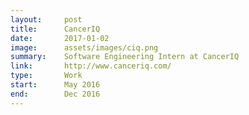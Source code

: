```yaml
---
layout:     post
title:      CancerIQ
date:       2017-01-02
image:      assets/images/ciq.png
summary:    Software Engineering Intern at CancerIQ
link:       http://www.canceriq.com/
type:       Work
start:      May 2016
end:        Dec 2016
---
```


